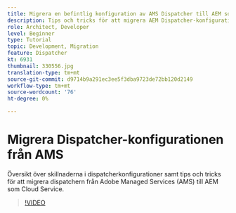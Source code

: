 ```yaml
---
title: Migrera en befintlig konfiguration av AMS Dispatcher till AEM som en Cloud Service
description: Tips och tricks för att migrera AEM Dispatcher-konfigurationen från Adobe Managed Services (AMS) till AEM som en Cloud Service.
role: Architect, Developer
level: Beginner
type: Tutorial
topic: Development, Migration
feature: Dispatcher
kt: 6931
thumbnail: 330556.jpg
translation-type: tm+mt
source-git-commit: d9714b9a291ec3ee5f3dba9723de72bb120d2149
workflow-type: tm+mt
source-wordcount: '76'
ht-degree: 0%

---
```



# Migrera Dispatcher-konfigurationen från AMS

Översikt över skillnaderna i dispatcherkonfigurationer samt tips och tricks för att migrera dispatchern från Adobe Managed Services (AMS) till AEM som Cloud Service.

>[!VIDEO](https://video.tv.adobe.com/v/330556/?quality=12&learn=on)